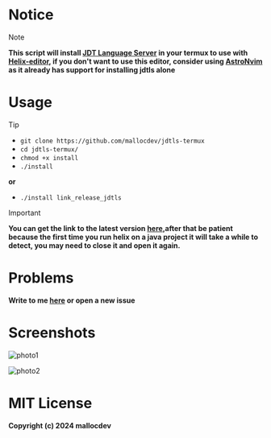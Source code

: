 # Notice
> [!NOTE]
>**This script will install [JDT Language Server](https://github.com/eclipse-jdtls/eclipse.jdt.ls) in your termux to use with [Helix-editor](https://github.com/helix-editor/helix), if you don't want to use this editor, consider using [AstroNvim](https://github.com/AstroNvim/AstroNvim) as it already has support for installing jdtls alone**

# Usage
> [!TIP]
>+ `git clone https://github.com/mallocdev/jdtls-termux`
>+ `cd jdtls-termux/`
>+ `chmod +x install`
>+ `./install`
>  
>**or**
>+ `./install link_release_jdtls`

> [!IMPORTANT]
> **You can get the link to the latest version [here](https://download.eclipse.org/jdtls/milestones/),after that be patient because the first time you run helix on a java project it will take a while to detect, you may need to close it and open it again.**

# Problems
**Write to me [here](https://t.me/mallocdev) or open a new issue**
# Screenshots
![photo1](/screenshots/photo1.jpg)

![photo2](/screenshots/photo2.jpg)

# MIT License
**Copyright (c) 2024 mallocdev**
